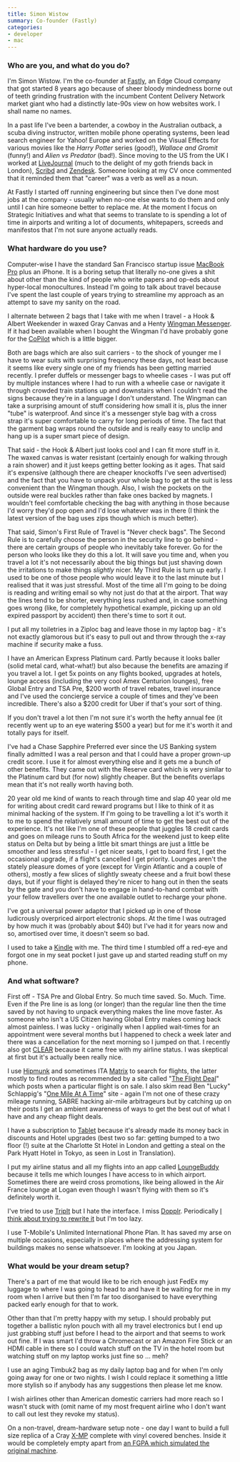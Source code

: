 ```yaml
---
title: Simon Wistow
summary: Co-founder (Fastly)
categories:
- developer
- mac
---
```


### Who are you, and what do you do?

I'm Simon Wistow. I'm the co-founder at [Fastly][], an Edge Cloud company that got started 8 years ago because of sheer bloody mindedness borne out of teeth grinding frustration with the incumbent Content Delivery Network market giant who had a distinctly late-90s view on how websites work. I shall name no names.

In a past life I've been a bartender, a cowboy in the Australian outback, a scuba diving instructor, written mobile phone operating systems, been lead search engineer for Yahoo! Europe and worked on the Visual Effects for various movies like the _Harry Potter_ series (good!), _Wallace and Gromit_ (funny!) and _Alien vs Predator_ (bad!). Since moving to the US from the UK I worked at [LiveJournal][] (much to the delight of my goth friends back in London), [Scribd][] and [Zendesk][]. Someone looking at my CV once commented that it reminded them that "career" was a verb as well as a noun.

At Fastly I started off running engineering but since then I've done most jobs at the company - usually when no-one else wants to do them and only until I can hire someone better to replace me. At the moment I focus on Strategic Initiatives and what that seems to translate to is spending a lot of time in airports and writing a lot of documents, whitepapers, screeds and manifestos that I'm not sure anyone actually reads. 

### What hardware do you use?

Computer-wise I have the standard San Francisco startup issue [MacBook Pro][macbook-pro] plus an iPhone. It is a boring setup that literally no-one gives a shit about other than the kind of people who write papers and op-eds about hyper-local monocultures. Instead I'm going to talk about travel because I've spent the last couple of years trying to streamline my approach as an attempt to save my sanity on the road.

I alternate between 2 bags that I take with me when I travel - a Hook & Albert Weekender in waxed Gray Canvas and a Henty [Wingman Messenger][wingman-messenger]. If it had been available when I bought the Wingman I'd have probably gone for the [CoPilot][copilot-messenger] which is a little bigger. 

Both are bags which are also suit carriers - to the shock of younger me I have to wear suits with surprising frequency these days, not least because it seems like every single one of my friends has been getting married recently. I prefer duffels or messenger bags to wheelie cases - I was put off by multiple instances where I had to run with a wheelie case or navigate it through crowded train stations up and downstairs when I couldn't read the signs because they're in a language I don't understand. The Wingman can take a surprising amount of stuff considering how small it is, plus the inner "tube" is waterproof. And since it's a messenger style bag with a cross strap it's super comfortable to carry for long periods of time. The fact that the garment bag wraps round the outside and is really easy to unclip and hang up is a super smart piece of design.

That said - the Hook & Albert just looks cool and I can fit more stuff in it. The waxed canvas is water resistant (certainly enough for walking through a rain shower) and it just keeps getting better looking as it ages. That said it's expensive (although there are cheaper knockoffs I've seen advertised) and the fact that you have to unpack your whole bag to get at the suit is less convenient than the Wingman though. Also, I wish the pockets on the outside were real buckles rather than fake ones backed by magnets. I wouldn't feel comfortable checking the bag with anything in those because I'd worry they'd pop open and I'd lose whatever was in there (I think the latest version of the bag uses zips though which is much better).

That said, Simon's First Rule of Travel is "Never check bags". The Second Rule is to carefully choose the person in the security line to go behind - there are certain groups of people who inevitably take forever. Go for the person who looks like they do this a lot. It will save you time and, when you travel a lot it's not necessarily about the big things but just shaving down the irritations to make things _slightly_ nicer. My Third Rule is turn up early. I used to be one of those people who would leave it to the last minute but I realised that it was just stressful. Most of the time all I'm going to be doing is reading and writing email so why not just do that at the airport. That way the lines tend to be shorter, everything less rushed and, in case something goes wrong (like, for completely hypothetical example, picking up an old expired passport by accident) then there's time to sort it out. 

I put all my toiletries in a Ziploc bag and leave those in my laptop bag - it's not exactly glamorous but it's easy to pull out and throw through the x-ray machine if security make a fuss.

I have an American Express Platinum card. Partly because it looks baller (solid metal card, what-what!) but also because the benefits are amazing if you travel a lot. I get 5x points on any flights booked, upgrades at hotels, lounge access (including the very cool Amex Centurion lounges), free Global Entry and TSA Pre, $200 worth of travel rebates, travel insurance and I've used the concierge service a couple of times and they've been incredible. There's also a $200 credit for Uber if that's your sort of thing. 

If you don't travel a lot then I'm not sure it's worth the hefty annual fee (it recently went up to an eye watering $500 a year) but for me it's worth it and totally pays for itself. 

I've had a Chase Sapphire Preferred ever since the US Banking system finally admitted I was a real person and that I could have a proper grown-up credit score. I use it for almost everything else and it gets me a bunch of other benefits. They came out with the Reserve card which is very similar to the Platinum card but (for now) slightly cheaper. But the benefits overlaps mean that it's not really worth having both.

20 year old me kind of wants to reach through time and slap 40 year old me for writing about credit card reward programs but I like to think of it as minimal hacking of the system. If I'm going to be travelling a lot it's worth it to me to spend the relatively small amount of time to get the best out of the experience. It's not like I'm one of these people that juggles 18 credit cards and goes on mileage runs to South Africa for the weekend just to keep elite status on Delta but by being a little bit smart things are just a little be smoother and less stressful - I get nicer seats, I get to board first, I get the occasional upgrade, if a flight's cancelled I get priority. Lounges aren't the stately pleasure domes of yore (except for Virgin Atlantic and a couple of others), mostly a few slices of slightly sweaty cheese and a fruit bowl these days, but if your flight is delayed they're nicer to hang out in then the seats by the gate and you don't have to engage in hand-to-hand combat with your fellow travellers over the one available outlet to recharge your phone.

I've got a universal power adaptor that I picked up in one of those ludicrously overpriced airport electronic shops. At the time I was outraged by how much it was (probably about $40) but I've had it for years now and so, amortised over time, it doesn't seem so bad.

I used to take a [Kindle][] with me. The third time I stumbled off a red-eye and forgot one in my seat pocket I just gave up and started reading stuff on my phone.

### And what software?

First off - TSA Pre and Global Entry. So much time saved. So. Much. Time. Even if the Pre line is as long (or longer) than the regular line then the time saved by not having to unpack everything makes the line move faster. As someone who isn't a US Citizen having Global Entry makes coming back almost painless. I was lucky - originally when I applied wait-times for an appointment were several months but I happened to check a week later and there was a cancellation for the next morning so I jumped on that. I recently also got [CLEAR][] because it came free with my airline status. I was skeptical at first but it's actually been really nice.

I use [Hipmunk][] and sometimes ITA [Matrix][matrix.2] to search for flights, the latter mostly to find routes as recommended by a site called "[The Flight Deal](https://www.theflightdeal.com/ "A site with airline deals.")" which posts when a particular flight is on sale. I also skim read Ben "Lucky" Schlappig's "[One Mile At A Time](https://onemileatatime.com/ "An airline travel and review website.")" site - again I'm not one of these crazy mileage running, SABRE hacking air-mile arbitrageurs but by catching up on their posts I get an ambient awareness of ways to get the best out of what I have and any cheap flight deals.

I have a subscription to [Tablet](https://www.tablethotels.com/ "A hotel chain.") because it's already made its money back in discounts and Hotel upgrades (best two so far: getting bumped to a two floor (!) suite at the Charlotte St Hotel in London and getting a steal on the Park Hyatt Hotel in Tokyo, as seen in Lost in Translation).

I put my airline status and all my flights into an app called [LoungeBuddy][] because it tells me which lounges I have access to in which airport. Sometimes there are weird cross promotions, like being allowed in the Air France lounge at Logan even though I wasn't flying with them so it's definitely worth it.

I've tried to use [TripIt][] but I hate the interface. I miss [Dopplr][]. Periodically [I think about trying to rewrite it](http://www.aaronland.info/weblog/2014/04/21/mirrors/#trips "A post by Aaron Straup Cope about Dopplr.") but I'm too lazy.

I use T-Mobile's Unlimited International Phone Plan. It has saved my arse on multiple occasions, especially in places where the addressing system for buildings makes no sense whatsoever. I'm looking at you Japan.

### What would be your dream setup?

There's a part of me that would like to be rich enough just FedEx my luggage to where I was going to head to and have it be waiting for me in my room when I arrive but then I'm far too disorganised to have everything packed early enough for that to work.

Other than that I'm pretty happy with my setup. I should probably put together a ballistic nylon pouch with all my travel electronics but I end up just grabbing stuff just before I head to the airport and that seems to work out fine. If I was smart I'd throw a Chromecast or an Amazon Fire Stick or an HDMI cable in there so I could watch stuff on the TV in the hotel room but watching stuff on my laptop works just fine so … meh?

I use an aging Timbuk2 bag as my daily laptop bag and for when I'm only going away for one or two nights. I wish I could replace it something a little more stylish so if anybody has any suggestions then please let me know. 

I wish airlines other than American domestic carriers had more reach so I wasn't stuck with (omit name of my most frequent airline who I don't want to call out lest they revoke my status).

On a non-travel, dream-hardware setup note -  one day I want to build a full size replica of a Cray [X-MP][] complete with vinyl covered benches. Inside it would be completely empty apart from [an FGPA which simulated the original machine](http://www.chrisfenton.com/homebrew-cray-1a/ "A post by Chris Fenton about his simulated Cray-1A.").

[clear]: https://realmacsoftware.com/clear/ "A to do list app for the Mac and iOS."
[copilot-messenger]: https://henty.cc/shop/copilot-messenger/ "A travel bag."
[dopplr]: https://en.wikipedia.org/wiki/Dopplr "A former social network for travellers."
[fastly]: https://fastly.com/ "A CDN."
[hipmunk]: https://www.hipmunk.com/ "A service for finding hotels and flights."
[kindle]: https://www.amazon.com/Kindle-Ereader-ebook-reader/dp/B007HCCNJU "A digital book reader."
[livejournal]: https://www.livejournal.com/ "A journal and community site."
[loungebuddy]: https://www.loungebuddy.com/ "A service for accessing airport lounges."
[macbook-pro]: https://www.apple.com/macbook-pro/ "A laptop."
[matrix.2]: http://matrix.itasoftware.com/ "An airfare search service."
[scribd]: https://en.wikipedia.org/wiki/Scribd "An ebook and audiobook service."
[tripit]: https://www.tripit.com/ "A travel planning web service."
[wingman-messenger]: https://henty.cc/shop/wingman-messenger/ "A suit and clothing bag."
[x-mp]: https://en.wikipedia.org/wiki/Cray_X-MP "A supercomputer."
[zendesk]: https://www.zendesk.com/ "A customer service service."

